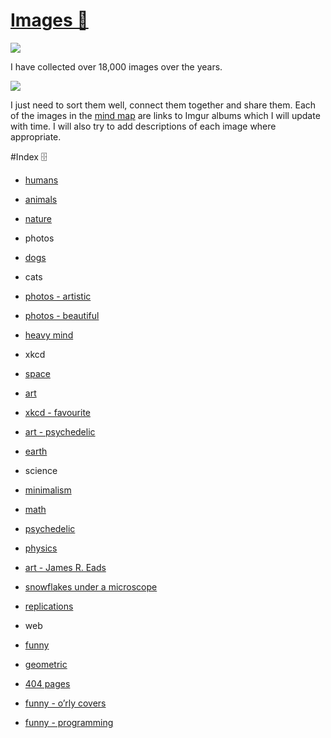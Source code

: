 # [Images 🎨](https://my.mindnode.com/mTasm9Ay8VtFs7fHRPDUSdEMqHExtjpcgwjBeUTC)

![](http://i.imgur.com/L9vV4Km.jpg)

I have collected over 18,000 images over the years.

![](http://i.imgur.com/CwZeXkE.png)

I just need to sort them well, connect them together and share them. Each of the images in the [mind map](https://my.mindnode.com/mTasm9Ay8VtFs7fHRPDUSdEMqHExtjpcgwjBeUTC) are links to Imgur albums which I will update with time. I will also try to add descriptions of each image where appropriate.

#Index 🗄️

- [humans](https://imgur.com/a/p9FC3)


- [animals](http://imgur.com/a/yNpGf)


- [nature](https://imgur.com/a/56pFc)


- photos


- [dogs](http://imgur.com/a/CExqu)


- cats


- [photos - artistic](https://imgur.com/a/jAEYj)


- [photos - beautiful](https://imgur.com/a/vA2Ly)


- [heavy mind](http://imgur.com/a/om6BB)


- xkcd


- [space](http://imgur.com/a/uymmM)


- [art](http://imgur.com/a/3m5wf)


- [xkcd - favourite](http://imgur.com/a/LK364)


- [art - psychedelic](http://imgur.com/a/NqhGo)


- [earth](https://imgur.com/a/4U5P7)


- science


- [minimalism](http://imgur.com/a/IZPbP)


- [math](http://imgur.com/a/hmK2C)


- [psychedelic](http://imgur.com/a/urG7X)


- [physics](http://imgur.com/a/Reo8S)


- [art - James R. Eads](http://imgur.com/a/Aao8R)


- [snowflakes under a microscope](http://imgur.com/a/4rE1H)


- [replications](http://imgur.com/a/ep7CH)


- web


- [funny](http://imgur.com/a/NAZ9l)


- [geometric](http://imgur.com/a/7ThWP)


- [404 pages](http://imgur.com/a/NJ2X7)


- [funny - o’rly covers](http://imgur.com/a/Ykcyb)


- [funny - programming](http://imgur.com/a/hb4nX)

